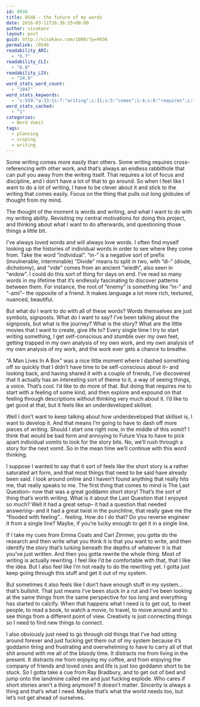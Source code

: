 ```yaml
---
id: 9936
title: 0546 – the future of my words
date: 2016-03-11T16:36:15+00:00
author: visakanv
layout: post
guid: http://visakanv.com/1000/?p=9936
permalink: /0546
readability_ARI:
  - "6.7"
readability_CLI:
  - "6.8"
readability_LIX:
  - "24.9"
word_stats_word_count:
  - "1047"
word_stats_keywords:
  - 's:559:"a:33:{s:7:"writing";i:11;s:5:"comes";i:4;s:8:"requires";i:3;s:4:"work";i:4;s:4:"feel";i:3;s:4:"like";i:10;s:4:"want";i:9;s:5:"thing";i:7;s:5:"words";i:7;s:8:"thinking";i:3;s:6:"things";i:8;s:6:"little";i:3;s:7:"looking";i:3;s:10:"individual";i:3;s:4:"take";i:3;s:4:"sort";i:5;s:5:"means";i:3;s:4:"just";i:9;s:5:"story";i:6;s:6:"single";i:3;s:4:"time";i:4;s:5:"start";i:3;s:8:"analysis";i:3;s:7:"feeling";i:4;s:5:"feels";i:3;s:5:"short";i:4;s:4:"need";i:5;s:6:"really";i:3;s:8:"question";i:3;s:5:"great";i:3;s:7:"goddamn";i:3;s:5:"gotta";i:4;s:6:"system";i:3;}";'
word_stats_cached:
  - "1"
categories:
  - Word Vomit
tags:
  - planning
  - scoping
  - writing
---
```

Some writing comes more easily than others. Some writing requires cross-referencing with other work, and that&#8217;s always an endless rabbithole that can pull you away from the writing itself. That requires a lot of focus and discipline, and I don&#8217;t have a lot of that to go around. So when I feel like I want to do a lot of writing, I have to be clever about it and stick to the writing that comes easily. Focus on the thing that pulls out long globules of thought from my mind.

The thought of the moment is words and writing, and what I want to do with my writing ability. Revisiting my central motivations for doing this project, and thinking about what I want to do afterwards, and questioning those things a little bit. 

I&#8217;ve always loved words and will always love words. I often find myself looking up the histories of individual words in order to see where they come from. Take the word &#8220;individual&#8221;. &#8220;in-&#8221; is a negative sort of prefix (invulnerable, interminable) &#8220;Divide&#8221; means to split in two, with &#8220;di-&#8221; (diode, dichotomy), and &#8220;vide&#8221; comes from an ancient &#8220;wiedh&#8221;, also seen in &#8220;widow&#8221;. I could do this sort of thing for days on end. I&#8217;ve read so many words in my lifetime that it&#8217;s endlessly fascinating to discover patterns between them. For instance, the root of &#8220;enemy&#8221; is something like &#8220;in-&#8221; and &#8220;-ami&#8221;– the opposite of a friend. It makes language a lot more rich, textured, nuanced, beautiful.

But what do I want to do with all of these words? Words themselves are just symbols, signposts. What do I want to say? I&#8217;ve been talking about the signposts, but what is the journey? What is the story? What are the little movies that I want to create, give life to? Every single time I try to start writing something, I get self-conscious and stumble over my own feet, getting trapped in my own analysis of my own work, and my own analysis of my own analysis of my work, and the work ever gets a chance to breathe. 

&#8220;A Man Lives In A Box&#8221; was a nice little moment where I dashed something off so quickly that I didn&#8217;t have time to be self-conscious about it– and looking back, and having shared it with a couple of friends, I&#8217;ve discovered that it actually has an interesting sort of theme to it, a way of seeing things, a voice. That&#8217;s cool. I&#8217;d like to do more of that. But doing that requires me to start with a feeling of some kind, and then explore and expound on that feeling through descriptions without thinking very much about it. I&#8217;d like to get good at that, but it feels like an underdeveloped skillset. 

Well I don&#8217;t want to keep talking about how underdeveloped that skillset is, I want to develop it. And that means I&#8217;m going to have to dash off more pieces of writing. Should I start one right now, in the middle of this vomit? I think that would be bad form and annoying to Future Visa to have to pick apart individual vomits to look for the story bits. No, we&#8217;ll rush through a story for the next vomit. So in the mean time we&#8217;ll continue with this word thinking.

I suppose I wanted to say that it sort of feels like the short story is a rather saturated art form, and that most things that need to be said have already been said. I look around online and I haven&#8217;t found anything that really hits me, that really speaks to me. The first thing that comes to mind is The Last Question– now that was a great goddamn short story! That&#8217;s the sort of thing that&#8217;s worth writing. What is it about the Last Question that I enjoyed so much? Well it had a great setup– it had a question that needed answering– and it had a great twist in the punchline, that really gave me the &#8220;flooded with feeling&#8221;&#8230; feeling. How do I do that? Do you reverse engineer it from a single line? Maybe, if you&#8217;re lucky enough to get it in a single line. 

If I take my cues from Emma Coats and Carl Zimmer, you gotta do the research and then write what you think it is that you want to write, and then identify the story that&#8217;s lurking beneath the depths of whatever it is that you&#8217;ve just written. And then you gotta rewrite the whole thing. Most of writing is actually rewriting. I feel like I&#8217;d be comfortable with that, that I like the idea. But I also feel like I&#8217;m not ready to do the rewriting yet. I gotta just keep going through this stuff and get it out of my system.

But sometimes it also feels like I don&#8217;t have enough stuff in my system&#8230; that&#8217;s bullshit. That just means I&#8217;ve been stuck in a rut and I&#8217;ve been looking at the same things from the same perspective for too long and everything has started to calcify. When that happens what I need is to get out, to meet people, to read a book, to watch a movie, to travel, to move around and to see things from a different point of view. Creativity is just connecting things so I need to find new things to connect. 

I also obviously just need to go through old things that I&#8217;ve had sitting around forever and just fucking get them out of my system because it&#8217;s goddamn tiring and frustrating and overwhelming to have to carry all of that shit around with me all of the bloody time. It distracts me from living in the present. It distracts me from enjoying my coffee, and from enjoying the company of friends and loved ones and life is just too goddamn short to be stuck. So I gotta take a cue from Ray Bradbury, and to get out of bed and jump onto the landmine called me and just fucking explode. Who cares if short stories aren&#8217;t a thing anymore? It doesn&#8217;t matter. Sincerity is always a thing and that&#8217;s what I need. Maybe that&#8217;s what the world needs too, but let&#8217;s not get ahead of ourselves.
